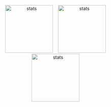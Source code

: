 <html>
  <p align="center">
    <img src="https://github-readme-stats.vercel.app/api?username=BestInSpire&show_icons=true&theme=radical" width="%100" height="150px" alt="stats" />&nbsp;&nbsp;&nbsp;
<img src="https://github-readme-stats.vercel.app/api/top-langs/?username=BestInSpire&layout=compact" width="%100" height="150px" alt="stats" /><br>
<img src="https://github-profile-trophy.vercel.app/?username=BestInSpire&theme=nord" width="%100" height="150px" alt="stats" />
</p>
